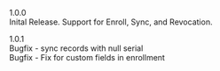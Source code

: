 1.0.0  
Inital Release.  Support for Enroll, Sync, and Revocation. 

1.0.1  
Bugfix - sync records with null serial    
Bugfix - Fix for custom fields in enrollment  
